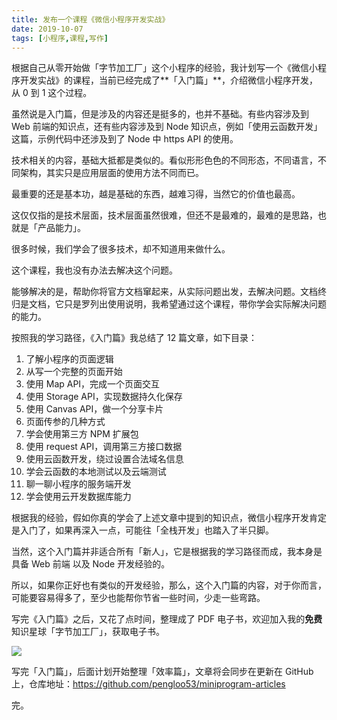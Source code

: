 ```yaml
---
title: 发布一个课程《微信小程序开发实战》
date: 2019-10-07
tags: [小程序,课程,写作]
---
```


根据自己从零开始做「字节加工厂」这个小程序的经验，我计划写一个《微信小程序开发实战》的课程，当前已经完成了**「入门篇」**，介绍微信小程序开发，从 0 到 1 这个过程。

虽然说是入门篇，但是涉及的内容还是挺多的，也并不基础。有些内容涉及到 Web 前端的知识点，还有些内容涉及到 Node 知识点，例如「使用云函数开发」这篇，示例代码中还涉及到了 Node 中 https API 的使用。

技术相关的内容，基础大抵都是类似的。看似形形色色的不同形态，不同语言，不同架构，其实只是应用层面的使用方法不同而已。

最重要的还是基本功，越是基础的东西，越难习得，当然它的价值也最高。

这仅仅指的是技术层面，技术层面虽然很难，但还不是最难的，最难的是思路，也就是「产品能力」。

很多时候，我们学会了很多技术，却不知道用来做什么。

这个课程，我也没有办法去解决这个问题。

能够解决的是，帮助你将官方文档窜起来，从实际问题出发，去解决问题。文档终归是文档，它只是罗列出使用说明，我希望通过这个课程，带你学会实际解决问题的能力。

按照我的学习路径，《入门篇》我总结了 12 篇文章，如下目录：

1. 了解小程序的页面逻辑
2. 从写一个完整的页面开始
3. 使用 Map API，完成一个页面交互
4. 使用 Storage API，实现数据持久化保存
5. 使用 Canvas API，做一个分享卡片
6. 页面传参的几种方式
7. 学会使用第三方 NPM 扩展包
8. 使用 request API，调用第三方接口数据
9. 使用云函数开发，绕过设置合法域名信息
10. 学会云函数的本地测试以及云端测试
11. 聊一聊小程序的服务端开发
12. 学会使用云开发数据库能力

根据我的经验，假如你真的学会了上述文章中提到的知识点，微信小程序开发肯定是入门了，如果再深入一点，可能往「全栈开发」也踏入了半只脚。

当然，这个入门篇并非适合所有「新人」，它是根据我的学习路径而成，我本身是具备 Web 前端 以及 Node 开发经验的。

所以，如果你正好也有类似的开发经验，那么，这个入门篇的内容，对于你而言，可能要容易得多了，至少也能帮你节省一些时间，少走一些弯路。

写完《入门篇》之后，又花了点时间，整理成了 PDF 电子书，欢迎加入我的**免费**知识星球「字节加工厂」，获取电子书。

![](/image/about_write/image_452511185118_7.JPG)

写完「入门篇」，后面计划开始整理「效率篇」，文章将会同步在更新在 GitHub 上，仓库地址：https://github.com/pengloo53/miniprogram-articles

完。